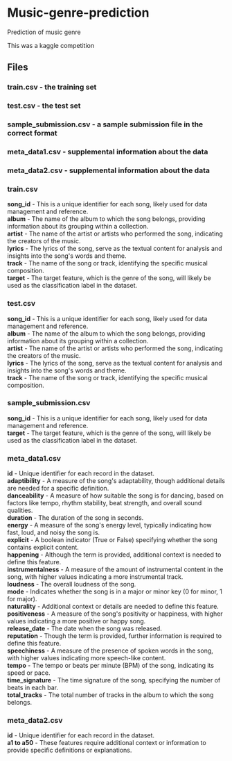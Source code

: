 # Music-genre-prediction
Prediction of music genre

This was a kaggle competition

## Files
### train.csv - the training set
### test.csv - the test set
### sample_submission.csv - a sample submission file in the correct format
### meta_data1.csv - supplemental information about the data
### meta_data2.csv - supplemental information about the data

### train.csv
**song_id** - This is a unique identifier for each song, likely used for data management and reference.\
**album** - The name of the album to which the song belongs, providing information about its grouping within a collection.\
**artist** - The name of the artist or artists who performed the song, indicating the creators of the music.\
**lyrics** - The lyrics of the song, serve as the textual content for analysis and insights into the song's words and theme.\
**track** - The name of the song or track, identifying the specific musical composition.\
**target** - The target feature, which is the genre of the song, will likely be used as the classification label in the dataset.

### test.csv
**song_id** - This is a unique identifier for each song, likely used for data management and reference.\
**album** - The name of the album to which the song belongs, providing information about its grouping within a collection.\
**artist** - The name of the artist or artists who performed the song, indicating the creators of the music.\
**lyrics** - The lyrics of the song, serve as the textual content for analysis and insights into the song's words and theme.\
**track** - The name of the song or track, identifying the specific musical composition.

### sample_submission.csv
**song_id** - This is a unique identifier for each song, likely used for data management and reference.\
**target** - The target feature, which is the genre of the song, will likely be used as the classification label in the dataset.

### meta_data1.csv
**id** - Unique identifier for each record in the dataset.\
**adaptibility** - A measure of the song's adaptability, though additional details are needed for a specific definition.\
**danceability** - A measure of how suitable the song is for dancing, based on factors like tempo, rhythm stability, beat strength, and overall sound qualities.\
**duration** - The duration of the song in seconds.\
**energy** - A measure of the song's energy level, typically indicating how fast, loud, and noisy the song is.\
**explicit** - A boolean indicator (True or False) specifying whether the song contains explicit content.\
**happening** - Although the term is provided, additional context is needed to define this feature.\
**instrumentalness** - A measure of the amount of instrumental content in the song, with higher values indicating a more instrumental track.\
**loudness** - The overall loudness of the song.\
**mode** - Indicates whether the song is in a major or minor key (0 for minor, 1 for major).\
**naturality** - Additional context or details are needed to define this feature.\
**positiveness** - A measure of the song's positivity or happiness, with higher values indicating a more positive or happy song.\
**release_date** - The date when the song was released.\
**reputation** - Though the term is provided, further information is required to define this feature.\
**speechiness** - A measure of the presence of spoken words in the song, with higher values indicating more speech-like content.\
**tempo** - The tempo or beats per minute (BPM) of the song, indicating its speed or pace.\
**time_signature** - The time signature of the song, specifying the number of beats in each bar.\
**total_tracks** - The total number of tracks in the album to which the song belongs.

### meta_data2.csv
**id** - Unique identifier for each record in the dataset.\
**a1 to a50** - These features require additional context or information to provide specific definitions or explanations.

